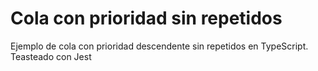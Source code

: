 # Cola con prioridad sin repetidos
Ejemplo de cola con prioridad descendente sin repetidos en TypeScript. Teasteado con Jest